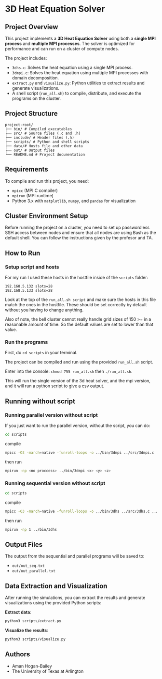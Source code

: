 # 3D Heat Equation Solver

## Project Overview
This project implements a **3D Heat Equation Solver** using both a **single MPI process** and **multiple MPI processes**. The solver is optimized for performance and can run on a cluster of compute nodes.

The project includes:
- `3dhs.c`: Solves the heat equation using a single MPI process.
- `3dmpi.c`: Solves the heat equation using multiple MPI processes with domain decomposition.
- `extract.py` and `visualize.py`: Python utilities to extract results and generate visualizations.
- A shell script (`run_all.sh`) to compile, distribute, and execute the programs on the cluster.

## Project Structure
```
project-root/
├── bin/ # Compiled executables
├── src/ # Source files (.c and .h)
├── include/ # Header files (.h)
├── scripts/ # Python and shell scripts
├── data/# Hosts file and other data
├── out/ # Output files
└── README.md # Project documentation
```

## Requirements
To compile and run this project, you need:
- `mpicc` (MPI C compiler)
- `mpirun` (MPI runtime)
- Python 3.x with `matplotlib`, `numpy`, and `pandas` for visualization

## Cluster Environment Setup
Before running the project on a cluster, you need to set up passwordless SSH access between nodes and ensure that all nodes are using Bash as the default shell. You can follow the instructions given by the profesor and TA.

## How to Run

### Setup script and hosts
For my run I used these hosts in the hostfile inside of the `scripts` folder:
```
192.168.5.132 slots=28
192.168.5.133 slots=28
```
Look at the top of the `run_all.sh script` and make sure the hosts in this file match the ones in the hostfile. These should be set correctly by default without you having to change anything.

Also of note, the bell cluster cannot really handle grid sizes of 150 >= in a reasonable amount of time. So the default values are set to lower than that value.

### Run the programs
First, do `cd scripts` in your terminal.

The project can be compiled and run using the provided `run_all.sh` script.

Enter into the console: `chmod 755 run_all.sh` then
`./run_all.sh`.

This will run the single version of the 3d heat solver, and the mpi version, and it will run a python script to give a csv output. 

## Running without script

### Running parallel version without script
If you just want to run the parallel version, without the script, you can do:

```bash
cd scripts
```
compile 

```bash
mpicc -O3 -march=native -funroll-loops -o ../bin/3dmpi ../src/3dmpi.c ../src/3dsolver.c -lm
```
then run

```bash
mpirun -np <no proccess> ../bin/3dmpi <x> <y> <z>
```

### Running sequential version without script

```bash
cd scripts
```
compile 

```bash
mpicc -O3 -march=native -funroll-loops -o ../bin/3dhs ../src/3dhs.c ../src/3dsolver.c -lm
```
then run

```bash
mpirun -np 1 ../bin/3dhs
```

## Output Files
The output from the sequential and parallel programs will be saved to:
- `out/out_seq.txt`
- `out/out_parallel.txt`

## Data Extraction and Visualization
After running the simulations, you can extract the results and generate visualizations using the provided Python scripts:

**Extract data**:
```bash
python3 scripts/extract.py
```

**Visualize the results**:
```bash
python3 scripts/visualize.py
```

## Authors
- Aman Hogan-Bailey
- The University of Texas at Arlington